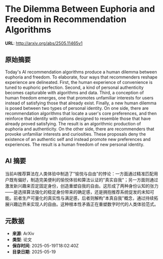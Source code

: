 # The Dilemma Between Euphoria and Freedom in Recommendation Algorithms

**URL**: http://arxiv.org/abs/2505.11465v1

## 原始摘要

Today's AI recommendation algorithms produce a human dilemma between euphoria
and freedom. To elaborate, four ways that recommenders reshape experience are
delineated. First, the human experience of convenience is tuned to euphoric
perfection. Second, a kind of personal authenticity becomes capturable with
algorithms and data. Third, a conception of human freedom emerges, one that
promotes unfamiliar interests for users instead of satisfying those that
already exist. Finally, a new human dilemma is posed between two types of
personal identity. On one side, there are recommendation algorithms that locate
a user's core preferences, and then reinforce that identity with options
designed to resemble those that have already proved satisfying. The result is
an algorithmic production of euphoria and authenticity. On the other side,
there are recommenders that provoke unfamiliar interests and curiosities. These
proposals deny the existence of an authentic self and instead promote new
preferences and experiences. The result is a human freedom of new personal
identity.


## AI 摘要

当前AI推荐算法在人类体验中制造了"愉悦与自由"的悖论：一方面通过精准匹配用户既有偏好，制造完美便利的愉悦体验和算法认证的"真实自我"；另一方面则通过激发新兴趣来否定固定身份，创造重塑自我的自由。这形成了两种身份认知的张力——是选择算法强化的稳定身份带来的确定感，还是拥抱推荐系统促发的未知可能。前者生产可量化的真实性与满足感，后者则解构"本真自我"概念，通过持续拓展兴趣边界来实现人的自由。这种根本性矛盾正在重塑数字时代的人类体验范式。

## 元数据

- **来源**: ArXiv
- **类型**: 论文
- **保存时间**: 2025-05-19T18:02:40Z
- **目录日期**: 2025-05-19
